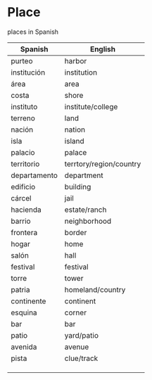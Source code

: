 # Place
 
places in Spanish

| Spanish | English | 
| ----- | ------- | 
| purteo | harbor | 
| institución | institution |
| área | area |
| costa | shore |
| instituto | institute/college |
| terreno | land |
| nación | nation |
| isla | island |
| palacio | palace |
| territorio | terrtory/region/country |
| departamento | department |
| edificio | building |
| cárcel | jail |
| hacienda | estate/ranch |
| barrio | neighborhood |
| frontera | border |
| hogar | home |
| salón | hall |
| festival | festival |
| torre | tower |
| patria | homeland/country |
| continente | continent |
| esquina | corner |
| bar | bar |
| patio | yard/patio |
| avenida | avenue |
| pista | clue/track |
|  |  |
|  |  |
|  |  |
